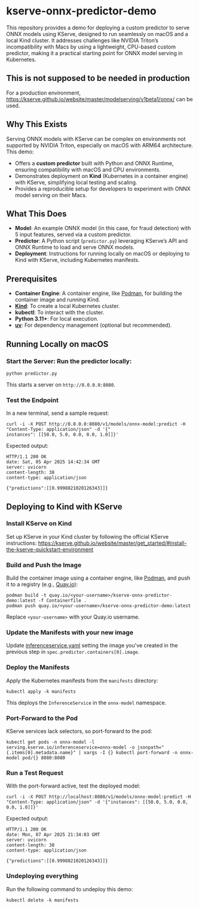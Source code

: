 # kserve-onnx-predictor-demo

This repository provides a demo for deploying a custom predictor to serve ONNX models using KServe, designed to run
seamlessly on macOS and a local Kind cluster. It addresses challenges like NVIDIA Triton’s incompatibility with Macs by
using a lightweight, CPU-based custom predictor, making it a practical starting point for ONNX model serving in
Kubernetes.

## This is not supposed to be needed in production

For a production environment, https://kserve.github.io/website/master/modelserving/v1beta1/onnx/ can be used.

## Why This Exists

Serving ONNX models with KServe can be complex on environments not supported by NVIDIA Triton, especially on macOS with
ARM64 architecture. This demo:

- Offers a **custom predictor** built with Python and ONNX Runtime, ensuring compatibility with macOS and CPU
  environments.
- Demonstrates deployment on **Kind** (Kubernetes in a container engine) with KServe, simplifying local testing and
  scaling.
- Provides a reproducible setup for developers to experiment with ONNX model serving on their Macs.

## What This Does

- **Model**: An example ONNX model (in this case, for fraud detection) with 5 input features, served via a custom
  predictor.
- **Predictor**: A Python script (`predictor.py`) leveraging KServe’s API and ONNX Runtime to load and serve ONNX
  models.
- **Deployment**: Instructions for running locally on macOS or deploying to Kind with KServe, including Kubernetes
  manifests.

## Prerequisites

- **Container Engine**: A container engine, like [Podman](https://podman.io), for building the container image and
  running Kind.
- **[Kind](https://kind.sigs.k8s.io)**: To create a local Kubernetes cluster.
- **kubectl**: To interact with the cluster.
- **Python 3.11+**: For local execution.
- **[uv](https://docs.astral.sh/uv/)**: For dependency management (optional but recommended).

## Running Locally on macOS

### Start the Server: Run the predictor locally:

```shell
python predictor.py
```

This starts a server on `http://0.0.0.0:8080`.

### Test the Endpoint

In a new terminal, send a sample request:

```shell
curl -i -X POST http://0.0.0.0:8080/v1/models/onnx-model:predict -H "Content-Type: application/json" -d '{"
instances": [[50.0, 5.0, 0.0, 0.0, 1.0]]}'
```

Expected output:

```shell
HTTP/1.1 200 OK
date: Sat, 05 Apr 2025 14:42:34 GMT
server: uvicorn
content-length: 38
content-type: application/json

{"predictions":[[0.9998821020126343]]}
```

## Deploying to Kind with KServe

### Install KServe on Kind

Set up KServe in your Kind cluster by following the official KServe
instructions: https://kserve.github.io/website/master/get_started/#install-the-kserve-quickstart-environment

### Build and Push the Image

Build the container image using a container engine, like [Podman](https://podman.io), and push it to a registry
(e.g., [Quay.io](https://quay.io)):

```shell
podman build -t quay.io/<your-username>/kserve-onnx-predictor-demo:latest -f Containerfile .
podman push quay.io/<your-username>/kserve-onnx-predictor-demo:latest
```

Replace `<your-username>` with your Quay.io username.

### Update the Manifests with your new image

Update [inferenceservice.yaml](manifests/inferenceservice.yaml) setting the image you've created in the previous step in
`spec.predictor.containers[0].image`.

### Deploy the Manifests

Apply the Kubernetes manifests from the `manifests` directory:

```shell
kubectl apply -k manifests
```

This deploys the `InferenceService` in the `onnx-model` namespace.

### Port-Forward to the Pod

KServe services lack selectors, so port-forward to the pod:

```shell
kubectl get pods -n onnx-model -l serving.kserve.io/inferenceservice=onnx-model -o jsonpath="{.items[0].metadata.name}" | xargs -I {} kubectl port-forward -n onnx-model pod/{} 8080:8080
```

### Run a Test Request

With the port-forward active, test the deployed model:

```shell
curl -i -X POST http://localhost:8080/v1/models/onnx-model:predict -H "Content-Type: application/json" -d '{"instances": [[50.0, 5.0, 0.0, 0.0, 1.0]]}'
```

Expected output:

```
HTTP/1.1 200 OK
date: Mon, 07 Apr 2025 21:34:03 GMT
server: uvicorn
content-length: 38
content-type: application/json

{"predictions":[[0.9998821020126343]]}
```

### Undeploying everything

Run the following command to undeploy this demo:

```shell
kubectl delete -k manifests
```
